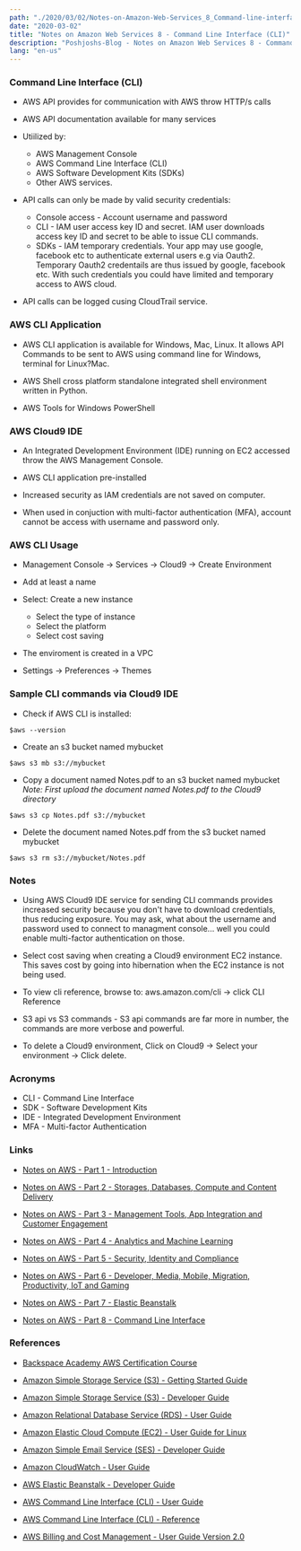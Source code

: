 ```yaml
---
path: "./2020/03/02/Notes-on-Amazon-Web-Services_8_Command-line-interface.md"
date: "2020-03-02"
title: "Notes on Amazon Web Services 8 - Command Line Interface (CLI)"
description: "Poshjoshs-Blog - Notes on Amazon Web Services 8 - Command line interface"
lang: "en-us"
---
```


### Command Line Interface (CLI) ###

- AWS API provides for communication with AWS throw HTTP/s calls

- AWS API documentation available for many services

- Utiilized by:

  * AWS Management Console
  * AWS Command Line Interface (CLI)
  * AWS Software Development Kits (SDKs)
  * Other AWS services.

- API calls can only be made by valid security credentials:

  * Console access - Account username and password
  * CLI - IAM user access key ID and secret. IAM user downloads access key ID and secret to be able to issue CLI commands.
  * SDKs - IAM temporary credentials. Your app may use google, facebook etc to authenticate external users e.g via Oauth2. Temporary Oauth2 credentails are thus issued by google, facebook etc. With such credentials you could have limited and temporary access to AWS cloud.

- API calls can be logged cusing CloudTrail service.

### AWS CLI Application ###

- AWS CLI application is available for Windows, Mac, Linux. It allows API Commands to be sent to AWS using command line for Windows, terminal for Linux?Mac.

- AWS Shell cross platform standalone integrated shell environment written in Python.

- AWS Tools for Windows PowerShell

### AWS Cloud9 IDE ###

- An Integrated Development Environment (IDE) running on EC2 accessed throw the AWS Management Console.

- AWS CLI application pre-installed

- Increased security as IAM credentials are not saved on computer.

- When used in conjuction with multi-factor authentication (MFA), account cannot be access with username and password only.

### AWS CLI Usage ###

- Management Console -> Services -> Cloud9 -> Create Environment

- Add at least a name

- Select: Create a new instance

  * Select the type of instance
  * Select the platform
  * Select cost saving

- The enviroment is created in a VPC

- Settings -> Preferences -> Themes

### Sample CLI commands via Cloud9 IDE ###

- Check if AWS CLI is installed:

```
$aws --version
```

- Create an s3 bucket named mybucket

```
$aws s3 mb s3://mybucket
```

- Copy a document named Notes.pdf to an s3 bucket named mybucket
_Note: First upload the document named Notes.pdf to the Cloud9 directory_

```
$aws s3 cp Notes.pdf s3://mybucket
```

- Delete the document named Notes.pdf from the s3 bucket named mybucket

```					
$aws s3 rm s3://mybucket/Notes.pdf
```

### Notes ###

- Using AWS Cloud9 IDE service for sending CLI commands provides increased security because you don't have to download credentials, thus reducing exposure. You may ask, what about the username and password used to connect to managment console... well you could enable multi-factor authentication on those.

- Select cost saving when creating a Cloud9 environment EC2 instance. This saves cost by going into hibernation when the EC2 instance is not being used.

- To view cli reference, browse to: aws.amazon.com/cli -> click CLI Reference

- S3 api vs S3 commands - S3 api commands are far more in number, the commands are more verbose and powerful.

- To delete a Cloud9 environment, Click on Cloud9 -> Select your environment -> Click delete.

### Acronyms ###

- CLI - Command Line Interface
- SDK - Software Development Kits   
- IDE - Integrated Development Environment
- MFA - Multi-factor Authentication

### Links ###

- [Notes on AWS - Part 1 - Introduction](/2020/03/02/Notes-on-Amazon-Web-Services_1_Introduction/)

- [Notes on AWS - Part 2 - Storages, Databases, Compute and Content Delivery](/2020/03/02/Notes-on-Amazon-Web-Services_2_Storages-databases-compute-and-content-delivery/)

- [Notes on AWS - Part 3 - Management Tools, App Integration and Customer Engagement](/2020/03/02/Notes-on-Amazon-Web-Services_3_Managment-tools-app-integration-and-customer-engagement/)

- [Notes on AWS - Part 4 - Analytics and Machine Learning](/2020/03/02/Notes-on-Amazon-Web-Services_4_Analytics-and-machine-learning/)

- [Notes on AWS - Part 5 - Security, Identity and Compliance](/2020/03/02/Notes-on-Amazon-Web-Services_5_Security-identity-and-compliance/)

- [Notes on AWS - Part 6 - Developer, Media, Mobile, Migration, Productivity, IoT and Gaming](/2020/03/02/Notes-on-Amazon-Web-Services_6_Developer-media-migration-productivity-iot-and-gaming/)

- [Notes on AWS - Part 7 - Elastic Beanstalk](/2020/03/02/Notes-on-Amazon-Web-Services_7_Elastic-beanstalk/)

- [Notes on AWS - Part 8 - Command Line Interface](/2020/03/02/Notes-on-Amazon-Web-Services_8_Command-line-interface/)

### References ###

- [Backspace Academy AWS Certification Course](http://cdn.backspace.academy/courses/aws-certification/01/010/references-01-01.pdf)

- [Amazon Simple Storage Service (S3) - Getting Started Guide](https://docs.aws.amazon.com/AmazonS3/latest/gsg/s3-gsg.pdf)

- [Amazon Simple Storage Service (S3) - Developer Guide](https://docs.aws.amazon.com/AmazonS3/latest/dev/s3-dg.pdf)

- [Amazon Relational Database Service (RDS) - User Guide](https://docs.aws.amazon.com/AmazonRDS/latest/UserGuide/rds-ug.pdf)

- [Amazon Elastic Cloud Compute (EC2) - User Guide for Linux](https://docs.aws.amazon.com/AWSEC2/latest/UserGuide/ec2-ug.pdf)

- [Amazon Simple Email Service (SES) - Developer Guide](https://docs.aws.amazon.com/ses/latest/DeveloperGuide/ses-dg.pdf)

- [Amazon CloudWatch - User Guide](https://docs.aws.amazon.com/AmazonCloudWatch/latest/monitoring/acw-ug.pdf)

- [AWS Elastic Beanstalk - Developer Guide](https://docs.aws.amazon.com/elasticbeanstalk/latest/dg/awseb-dg.pdf)

- [AWS Command Line Interface (CLI) - User Guide](https://docs.aws.amazon.com/cli/latest/userguide/aws-cli.pdf)

- [AWS Command Line Interface (CLI) - Reference](https://docs.aws.amazon.com/cli/latest/reference/)

- [AWS Billing and Cost Management - User Guide Version 2.0](https://docs.aws.amazon.com/awsaccountbilling/latest/aboutv2/awsaccountbilling-aboutv2.pdf)
